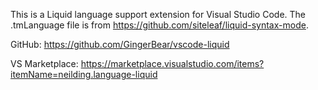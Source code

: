 This is a Liquid language support extension for Visual Studio Code. The .tmLanguage file is from https://github.com/siteleaf/liquid-syntax-mode.

GitHub: https://github.com/GingerBear/vscode-liquid

VS Marketplace: https://marketplace.visualstudio.com/items?itemName=neilding.language-liquid
